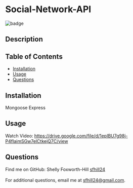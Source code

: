 # Social-Network-API


  ![badge](https://img.shields.io/badge/License-None-blue.svg)<br />

  ## Description

  ## Table of Contents 

  - [Installation](#installation)
  - [Usage](#usage)
  - [Questions](#questions)
  
  ## Installation
 Mongoose
 Express


  ## Usage
  Watch Video: https://drive.google.com/file/d/1epIBU7g98j-P4fIaimSGw7elCtkejQ7C/view
  
  ## Questions
 Find me on GitHub: Shelly Foxworth-Hill [sfhill24](https://github.com/sfhill24)<br /> 
 </br>
 For additional questions, email me at sfhill24@gmail.com.  
